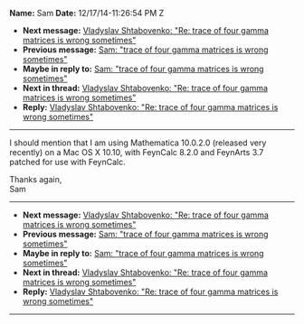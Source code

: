 **Name:** Sam
**Date:** 12/17/14-11:26:54 PM Z

  - **Next message:** [Vladyslav Shtabovenko: "Re: trace of four gamma
    matrices is wrong sometimes"](0827.html)
  - **Previous message:** [Sam: "trace of four gamma matrices is wrong
    sometimes"](0825.html)
  - **Maybe in reply to:** [Sam: "trace of four gamma matrices is wrong
    sometimes"](0825.html)
  - **Next in thread:** [Vladyslav Shtabovenko: "Re: trace of four gamma
    matrices is wrong sometimes"](0827.html)
  - **Reply:** [Vladyslav Shtabovenko: "Re: trace of four gamma matrices
    is wrong sometimes"](0827.html)

-----

I should mention that I am using Mathematica 10.0.2.0 (released very
recently) on a Mac OS X 10.10, with FeynCalc 8.2.0 and FeynArts 3.7
patched for use with FeynCalc.  

Thanks again,  
Sam  

-----

  - **Next message:** [Vladyslav Shtabovenko: "Re: trace of four gamma
    matrices is wrong sometimes"](0827.html)
  - **Previous message:** [Sam: "trace of four gamma matrices is wrong
    sometimes"](0825.html)
  - **Maybe in reply to:** [Sam: "trace of four gamma matrices is wrong
    sometimes"](0825.html)
  - **Next in thread:** [Vladyslav Shtabovenko: "Re: trace of four gamma
    matrices is wrong sometimes"](0827.html)
  - **Reply:** [Vladyslav Shtabovenko: "Re: trace of four gamma matrices
    is wrong sometimes"](0827.html)

-----

